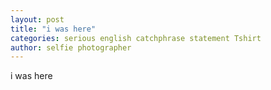 ```yaml
---
layout: post
title: "i was here"
categories: serious english catchphrase statement Tshirt
author: selfie photographer
---
```


i was here
